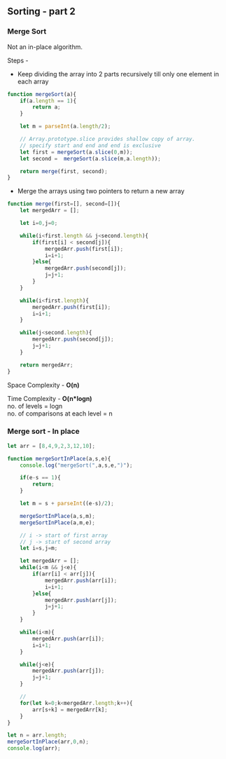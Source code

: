 ## Sorting - part 2

### Merge Sort

Not an in-place algorithm.

Steps -

- Keep dividing the array into 2 parts recursively till only one element in each array

```javascript
function mergeSort(a){
    if(a.length == 1){
        return a;
    }

    let m = parseInt(a.length/2);

    // Array.prototype.slice provides shallow copy of array. 
    // specify start and end and end is exclusive
    let first = mergeSort(a.slice(0,m));
    let second =  mergeSort(a.slice(m,a.length));

    return merge(first, second);
}

```

- Merge the arrays using two pointers to return a new array 

```javascript
function merge(first=[], second=[]){
    let mergedArr = [];

    let i=0,j=0;

    while(i<first.length && j<second.length){
        if(first[i] < second[j]){
            mergedArr.push(first[i]);
            i=i+1;
        }else{
            mergedArr.push(second[j]);
            j=j+1;
        }
    }

    while(i<first.length){
        mergedArr.push(first[i]);
        i=i+1;
    }

    while(j<second.length){
        mergedArr.push(second[j]);
        j=j+1;
    }

    return mergedArr;
}
```

Space Complexity - **O(n)**

Time Complexity - **O(n*logn)** 
<br> no. of levels = logn 
<br> no. of comparisons at each level = n


### Merge sort - In place

```javascript
let arr = [8,4,9,2,3,12,10];

function mergeSortInPlace(a,s,e){
    console.log("mergeSort(",a,s,e,")");

    if(e-s == 1){
        return;
    }

    let m = s + parseInt((e-s)/2);

    mergeSortInPlace(a,s,m);
    mergeSortInPlace(a,m,e);

    // i -> start of first array
    // j -> start of second array
    let i=s,j=m;

    let mergedArr = [];
    while(i<m && j<e){
        if(arr[i] < arr[j]){
            mergedArr.push(arr[i]);
            i=i+1;
        }else{
            mergedArr.push(arr[j]);
            j=j+1;
        }
    }

    while(i<m){
        mergedArr.push(arr[i]);
        i=i+1;
    }

    while(j<e){
        mergedArr.push(arr[j]);
        j=j+1;
    }

    // 
    for(let k=0;k<mergedArr.length;k++){
        arr[s+k] = mergedArr[k];
    }
}

let n = arr.length;
mergeSortInPlace(arr,0,n);
console.log(arr);
```






